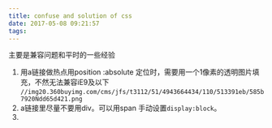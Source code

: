 ```yaml
---
title: confuse and solution of css
date: 2017-05-08 09:21:57
tags:
---
```

主要是兼容问题和平时的一些经验

1. 用a链接做热点用position :absolute 定位时，需要用一个1像素的透明图片填充，不然无法兼容iE9及以下
`//img20.360buyimg.com/cms/jfs/t3112/51/4943664434/110/513391eb/585b7920Ndd65d421.png`
2. a链接里尽量不要用div。可以用span 手动设置`display:block`。
3. 
